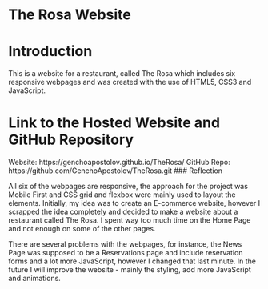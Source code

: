 # The Rosa Website
<h1> Introduction </h1>
This is a website for a restaurant, called The Rosa which includes six responsive webpages and was created with the use of HTML5, CSS3 and JavaScript.
<h1> Link to the Hosted Website and GitHub Repository </h1>
Website: https://genchoapostolov.github.io/TheRosa/
GitHub Repo: https://github.com/GenchoApostolov/TheRosa.git
### Reflection

All six of the webpages are responsive, the approach for the project was Mobile First and CSS grid and flexbox were mainly used to layout the elements.
Initially, my idea was to create an E-commerce website, however I scrapped the idea completely and decided to make a website about a restaurant called The Rosa. 
I spent way too much time on the Home Page and not enough on some of the other pages.

There are several problems with the webpages, for instance, the News Page was supposed to be a Reservations page and include reservation forms and a lot more JavaScript, however I changed that last minute.
In the future I will improve the website - mainly the styling, add more JavaScript and animations.
